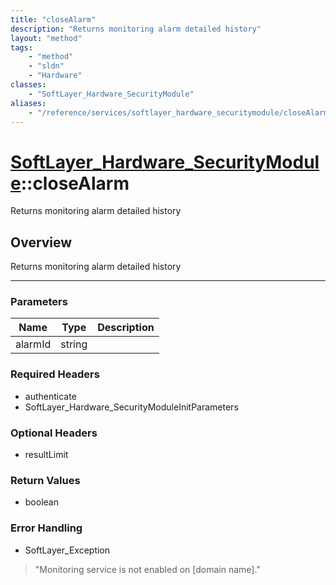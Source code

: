```yaml
---
title: "closeAlarm"
description: "Returns monitoring alarm detailed history"
layout: "method"
tags:
    - "method"
    - "sldn"
    - "Hardware"
classes:
    - "SoftLayer_Hardware_SecurityModule"
aliases:
    - "/reference/services/softlayer_hardware_securitymodule/closeAlarm"
---
```

# [SoftLayer_Hardware_SecurityModule](/reference/services/SoftLayer_Hardware_SecurityModule)::closeAlarm

Returns monitoring alarm detailed history


## Overview 
Returns monitoring alarm detailed history 

-----

### Parameters 
|Name | Type | Description |
| --- | --- | --- |
|alarmId| string| |


### Required Headers
* authenticate
* SoftLayer_Hardware_SecurityModuleInitParameters


### Optional Headers
* resultLimit

### Return Values
* boolean



### Error Handling

* SoftLayer_Exception 

> "Monitoring service is not enabled on [domain name]." 



